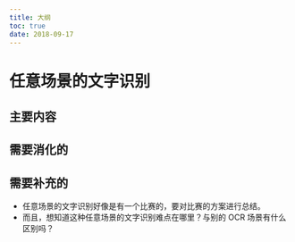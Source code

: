 ```yaml
---
title: 大纲
toc: true
date: 2018-09-17
---
```

# 任意场景的文字识别



## 主要内容





## 需要消化的





## 需要补充的

- 任意场景的文字识别好像是有一个比赛的，要对比赛的方案进行总结。
- 而且，想知道这种任意场景的文字识别难点在哪里？与别的 OCR 场景有什么区别吗？

